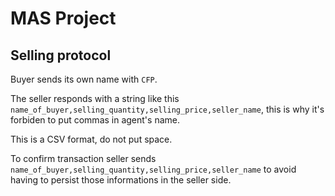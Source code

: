# MAS Project

## Selling protocol

Buyer sends its own name with `CFP`.

The seller responds with a string like this `name_of_buyer,selling_quantity,selling_price,seller_name`, this is why it's forbiden to put commas in agent's name.

This is a CSV format, do not put space.

To confirm transaction seller sends `name_of_buyer,selling_quantity,selling_price,seller_name` to avoid having to persist those informations in the seller side.